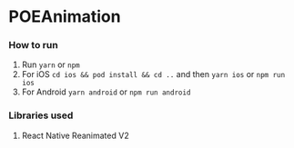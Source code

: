 # POEAnimation

### How to run
1. Run `yarn` or `npm`
2. For iOS `cd ios && pod install && cd ..` and then `yarn ios` or `npm run ios`
3. For Android `yarn android` or `npm run android`

### Libraries used
1. React Native Reanimated V2
